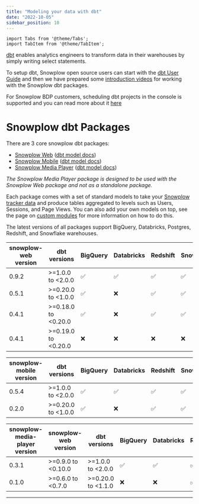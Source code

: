 ```yaml
---
title: "Modeling your data with dbt"
date: "2022-10-05"
sidebar_position: 10
---
```


```mdx-code-block
import Tabs from '@theme/Tabs';
import TabItem from '@theme/TabItem';
```

[dbt](https://docs.getdbt.com/) enables analytics engineers to transform data in their warehouses by simply writing select statements. 

To setup dbt, Snowplow open source users can start with the [dbt User Guide](https://docs.getdbt.com/guides/getting-started) and then we have prepared some [introduction videos](https://www.youtube.com/watch?v=1kd6BJhC4BE) for working with the Snowplow dbt packages.

For Snowplow BDP customers, scheduling dbt projects in the console is supported and you can read more about it [here](/docs/modeling-your-data/running-data-models-via-snowplow-bdp/dbt/index.md)

# Snowplow dbt Packages

There are 3 core snowplow dbt packages:
-  [Snowplow Web](/docs/modeling-your-data/modeling-your-data-with-dbt/dbt-web-data-model/index.md) ([dbt model docs](https://snowplow.github.io/dbt-snowplow-web/#!/overview/snowplow_web))
-  [Snowplow Mobile](/docs/modeling-your-data/modeling-your-data-with-dbt/dbt-mobile-data-model/index.md) ([dbt model docs](https://snowplow.github.io/dbt-snowplow-mobile/#!/overview/snowplow_mobile))
-  [Snowplow Media Player](/docs/modeling-your-data/modeling-your-data-with-dbt/dbt-media-player-data-model/index.md) ([dbt model docs](https://snowplow.github.io/dbt-snowplow-media-player/#!/overview/snowplow_media_player))

_The Snowplow Media Player package is designed to be used with the Snowplow Web package and not as a standalone package._

Each package comes with a set of standard models to take your [Snowplow tracker data](/docs/collecting-data/collecting-from-own-applications/index.md) and produce tables aggregated to levels such as Users, Sessions, and Page Views. You can also add your own models on top, see the page on [custom modules](/docs/modeling-your-data/modeling-your-data-with-dbt/dbt-custom-models/index.md) for more information on how to do this.

The latest versions of all packages support BigQuery, Databricks, Postgres, Redshift, and Snowflake warehouses.


<Tabs groupId="dbt-packages">
<TabItem value="web" label="Snowplow Web" default>

| snowplow-web version | dbt versions        | BigQuery  | Databricks  | Redshift  | Snowflake  | Postgres  |
| -------------------- | ------------------- | --------- | ----------- | --------- | ---------- | --------- |
| 0.9.2                | >=1.0.0 to <2.0.0   | ✅        | ✅          | ✅        | ✅         | ✅        |
| 0.5.1                | >=0.20.0 to <1.0.0  | ✅        | ❌          | ✅        | ✅         | ✅        |
| 0.4.1                | >=0.18.0 to <0.20.0 | ✅        | ❌          | ✅        | ✅         | ❌        |
| 0.4.1                | >=0.19.0 to <0.20.0 | ❌        | ❌          | ❌        | ❌         | ✅        |

</TabItem>
<TabItem value="mobile" label="Snowplow Mobile">

| snowplow-mobile version | dbt versions       | BigQuery  | Databricks  | Redshift  | Snowflake  | Postgres  |
| ----------------------- | ------------------ | --------- | ----------- | --------- | ---------- | --------- |
| 0.5.4                   | >=1.0.0 to <2.0.0  | ✅        | ✅          | ✅        | ✅         | ✅        |
| 0.2.0                   | >=0.20.0 to <1.0.0 | ✅        | ❌          | ✅        | ✅         | ✅        |

</TabItem>
<TabItem value="media" label="Snowplow Media Player">

| snowplow-media-player version | snowplow-web version | dbt versions       | BigQuery  | Databricks  | Redshift  | Snowflake  | Postgres  |
| ----------------------------- | -------------------- | ------------------ | --------- | ----------- | --------- | ---------- | --------- |
| 0.3.1                         | >=0.9.0 to <0.10.0   | >=1.0.0 to <2.0.0  | ✅        | ✅          | ✅        | ✅         | ✅        |
| 0.1.0                         | >=0.6.0 to <0.7.0    | >=0.20.0 to <1.1.0 | ❌        | ❌          | ✅        | ❌         | ✅        |

</TabItem>
</Tabs>

------



